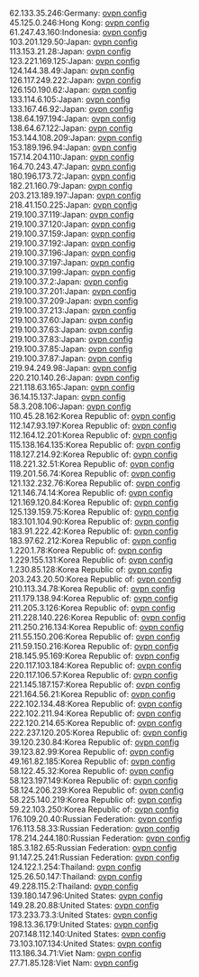 62.133.35.246:Germany: [ovpn config](vpn/62_133_35_246.ovpn)  
45.125.0.246:Hong Kong: [ovpn config](vpn/45_125_0_246.ovpn)  
61.247.43.160:Indonesia: [ovpn config](vpn/61_247_43_160.ovpn)  
103.201.129.50:Japan: [ovpn config](vpn/103_201_129_50.ovpn)  
113.153.21.28:Japan: [ovpn config](vpn/113_153_21_28.ovpn)  
123.221.169.125:Japan: [ovpn config](vpn/123_221_169_125.ovpn)  
124.144.38.49:Japan: [ovpn config](vpn/124_144_38_49.ovpn)  
126.117.249.222:Japan: [ovpn config](vpn/126_117_249_222.ovpn)  
126.150.190.62:Japan: [ovpn config](vpn/126_150_190_62.ovpn)  
133.114.6.105:Japan: [ovpn config](vpn/133_114_6_105.ovpn)  
133.167.46.92:Japan: [ovpn config](vpn/133_167_46_92.ovpn)  
138.64.197.194:Japan: [ovpn config](vpn/138_64_197_194.ovpn)  
138.64.67.122:Japan: [ovpn config](vpn/138_64_67_122.ovpn)  
153.144.108.209:Japan: [ovpn config](vpn/153_144_108_209.ovpn)  
153.189.196.94:Japan: [ovpn config](vpn/153_189_196_94.ovpn)  
157.14.204.110:Japan: [ovpn config](vpn/157_14_204_110.ovpn)  
164.70.243.47:Japan: [ovpn config](vpn/164_70_243_47.ovpn)  
180.196.173.72:Japan: [ovpn config](vpn/180_196_173_72.ovpn)  
182.21.160.79:Japan: [ovpn config](vpn/182_21_160_79.ovpn)  
203.213.189.197:Japan: [ovpn config](vpn/203_213_189_197.ovpn)  
218.41.150.225:Japan: [ovpn config](vpn/218_41_150_225.ovpn)  
219.100.37.119:Japan: [ovpn config](vpn/219_100_37_119.ovpn)  
219.100.37.120:Japan: [ovpn config](vpn/219_100_37_120.ovpn)  
219.100.37.159:Japan: [ovpn config](vpn/219_100_37_159.ovpn)  
219.100.37.192:Japan: [ovpn config](vpn/219_100_37_192.ovpn)  
219.100.37.196:Japan: [ovpn config](vpn/219_100_37_196.ovpn)  
219.100.37.197:Japan: [ovpn config](vpn/219_100_37_197.ovpn)  
219.100.37.199:Japan: [ovpn config](vpn/219_100_37_199.ovpn)  
219.100.37.2:Japan: [ovpn config](vpn/219_100_37_2.ovpn)  
219.100.37.201:Japan: [ovpn config](vpn/219_100_37_201.ovpn)  
219.100.37.209:Japan: [ovpn config](vpn/219_100_37_209.ovpn)  
219.100.37.213:Japan: [ovpn config](vpn/219_100_37_213.ovpn)  
219.100.37.60:Japan: [ovpn config](vpn/219_100_37_60.ovpn)  
219.100.37.63:Japan: [ovpn config](vpn/219_100_37_63.ovpn)  
219.100.37.83:Japan: [ovpn config](vpn/219_100_37_83.ovpn)  
219.100.37.85:Japan: [ovpn config](vpn/219_100_37_85.ovpn)  
219.100.37.87:Japan: [ovpn config](vpn/219_100_37_87.ovpn)  
219.94.249.98:Japan: [ovpn config](vpn/219_94_249_98.ovpn)  
220.210.140.26:Japan: [ovpn config](vpn/220_210_140_26.ovpn)  
221.118.63.165:Japan: [ovpn config](vpn/221_118_63_165.ovpn)  
36.14.15.137:Japan: [ovpn config](vpn/36_14_15_137.ovpn)  
58.3.208.106:Japan: [ovpn config](vpn/58_3_208_106.ovpn)  
110.45.28.162:Korea Republic of: [ovpn config](vpn/110_45_28_162.ovpn)  
112.147.93.197:Korea Republic of: [ovpn config](vpn/112_147_93_197.ovpn)  
112.164.12.201:Korea Republic of: [ovpn config](vpn/112_164_12_201.ovpn)  
115.138.164.135:Korea Republic of: [ovpn config](vpn/115_138_164_135.ovpn)  
118.127.214.92:Korea Republic of: [ovpn config](vpn/118_127_214_92.ovpn)  
118.221.32.51:Korea Republic of: [ovpn config](vpn/118_221_32_51.ovpn)  
119.201.56.74:Korea Republic of: [ovpn config](vpn/119_201_56_74.ovpn)  
121.132.232.76:Korea Republic of: [ovpn config](vpn/121_132_232_76.ovpn)  
121.146.74.14:Korea Republic of: [ovpn config](vpn/121_146_74_14.ovpn)  
121.169.120.84:Korea Republic of: [ovpn config](vpn/121_169_120_84.ovpn)  
125.139.159.75:Korea Republic of: [ovpn config](vpn/125_139_159_75.ovpn)  
183.101.104.90:Korea Republic of: [ovpn config](vpn/183_101_104_90.ovpn)  
183.91.222.42:Korea Republic of: [ovpn config](vpn/183_91_222_42.ovpn)  
183.97.62.212:Korea Republic of: [ovpn config](vpn/183_97_62_212.ovpn)  
1.220.1.78:Korea Republic of: [ovpn config](vpn/1_220_1_78.ovpn)  
1.229.155.131:Korea Republic of: [ovpn config](vpn/1_229_155_131.ovpn)  
1.230.85.128:Korea Republic of: [ovpn config](vpn/1_230_85_128.ovpn)  
203.243.20.50:Korea Republic of: [ovpn config](vpn/203_243_20_50.ovpn)  
210.113.34.78:Korea Republic of: [ovpn config](vpn/210_113_34_78.ovpn)  
211.179.138.94:Korea Republic of: [ovpn config](vpn/211_179_138_94.ovpn)  
211.205.3.126:Korea Republic of: [ovpn config](vpn/211_205_3_126.ovpn)  
211.228.140.226:Korea Republic of: [ovpn config](vpn/211_228_140_226.ovpn)  
211.250.216.134:Korea Republic of: [ovpn config](vpn/211_250_216_134.ovpn)  
211.55.150.206:Korea Republic of: [ovpn config](vpn/211_55_150_206.ovpn)  
211.59.150.216:Korea Republic of: [ovpn config](vpn/211_59_150_216.ovpn)  
218.145.95.169:Korea Republic of: [ovpn config](vpn/218_145_95_169.ovpn)  
220.117.103.184:Korea Republic of: [ovpn config](vpn/220_117_103_184.ovpn)  
220.117.106.57:Korea Republic of: [ovpn config](vpn/220_117_106_57.ovpn)  
221.145.187.157:Korea Republic of: [ovpn config](vpn/221_145_187_157.ovpn)  
221.164.56.21:Korea Republic of: [ovpn config](vpn/221_164_56_21.ovpn)  
222.102.134.48:Korea Republic of: [ovpn config](vpn/222_102_134_48.ovpn)  
222.102.211.94:Korea Republic of: [ovpn config](vpn/222_102_211_94.ovpn)  
222.120.214.65:Korea Republic of: [ovpn config](vpn/222_120_214_65.ovpn)  
222.237.120.205:Korea Republic of: [ovpn config](vpn/222_237_120_205.ovpn)  
39.120.230.84:Korea Republic of: [ovpn config](vpn/39_120_230_84.ovpn)  
39.123.82.99:Korea Republic of: [ovpn config](vpn/39_123_82_99.ovpn)  
49.161.82.185:Korea Republic of: [ovpn config](vpn/49_161_82_185.ovpn)  
58.122.45.32:Korea Republic of: [ovpn config](vpn/58_122_45_32.ovpn)  
58.123.197.149:Korea Republic of: [ovpn config](vpn/58_123_197_149.ovpn)  
58.124.206.239:Korea Republic of: [ovpn config](vpn/58_124_206_239.ovpn)  
58.225.140.219:Korea Republic of: [ovpn config](vpn/58_225_140_219.ovpn)  
59.22.103.250:Korea Republic of: [ovpn config](vpn/59_22_103_250.ovpn)  
176.109.20.40:Russian Federation: [ovpn config](vpn/176_109_20_40.ovpn)  
176.113.58.33:Russian Federation: [ovpn config](vpn/176_113_58_33.ovpn)  
178.214.244.180:Russian Federation: [ovpn config](vpn/178_214_244_180.ovpn)  
185.3.182.65:Russian Federation: [ovpn config](vpn/185_3_182_65.ovpn)  
91.147.25.241:Russian Federation: [ovpn config](vpn/91_147_25_241.ovpn)  
124.122.1.254:Thailand: [ovpn config](vpn/124_122_1_254.ovpn)  
125.26.50.147:Thailand: [ovpn config](vpn/125_26_50_147.ovpn)  
49.228.115.2:Thailand: [ovpn config](vpn/49_228_115_2.ovpn)  
139.180.147.96:United States: [ovpn config](vpn/139_180_147_96.ovpn)  
149.28.20.88:United States: [ovpn config](vpn/149_28_20_88.ovpn)  
173.233.73.3:United States: [ovpn config](vpn/173_233_73_3.ovpn)  
198.13.36.179:United States: [ovpn config](vpn/198_13_36_179.ovpn)  
207.148.112.140:United States: [ovpn config](vpn/207_148_112_140.ovpn)  
73.103.107.134:United States: [ovpn config](vpn/73_103_107_134.ovpn)  
113.186.34.71:Viet Nam: [ovpn config](vpn/113_186_34_71.ovpn)  
27.71.85.128:Viet Nam: [ovpn config](vpn/27_71_85_128.ovpn)  
